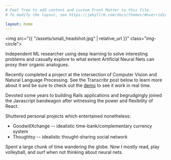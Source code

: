 ```yaml
---
# Feel free to add content and custom Front Matter to this file.
# To modify the layout, see https://jekyllrb.com/docs/themes/#overriding-theme-defaults

layout: home
---
```


<img src="{{ "/assets/small_headshot.jpg" | relative_url }}" class="img-circle">

Independent ML researcher using deep learning to solve interesting problems and casually explore to what extent Artificial Neural Nets can proxy their organic analogues.

Recently completed a project at the intersection of Computer Vision and Natural Language Processing.  See the Transcribr post below to learn more about it and be sure to check out the [demo](http://transcribr.net) to see it work in real time.

Devoted some years to building Rails applications and begrudgingly joined the Javascript bandwagon after witnessing the power and flexibility of React.

Shuttered personal projects which entertained nonetheless:
* GoodwillXchange -- idealistic time-bank/complementary currency system
* Thoughtsy -- idealistic thought-sharing social network

Spent a large chunk of time wandering the globe. Now I mostly read, play volleyball, and surf when not thinking about neural nets.
